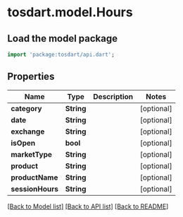 # tosdart.model.Hours

## Load the model package
```dart
import 'package:tosdart/api.dart';
```

## Properties
Name | Type | Description | Notes
------------ | ------------- | ------------- | -------------
**category** | **String** |  | [optional] 
**date** | **String** |  | [optional] 
**exchange** | **String** |  | [optional] 
**isOpen** | **bool** |  | [optional] 
**marketType** | **String** |  | [optional] 
**product** | **String** |  | [optional] 
**productName** | **String** |  | [optional] 
**sessionHours** | **String** |  | [optional] 

[[Back to Model list]](../README.md#documentation-for-models) [[Back to API list]](../README.md#documentation-for-api-endpoints) [[Back to README]](../README.md)


